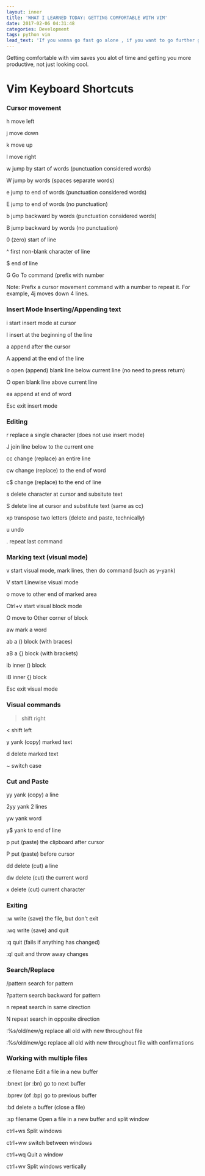 ```yaml
---
layout: inner
title: 'WHAT I LEARNED TODAY: GETTING COMFORTABLE WITH VIM' 
date: 2017-02-06 04:31:48
categories: Development
tags: python vim
lead_text: 'If you wanna go fast go alone , if you want to go further go with a team.'
---
```


Getting comfortable with vim saves you alot of time and getting you more productive, not just looking cool.



# Vim Keyboard Shortcuts


### Cursor movement

h	move left

j	move down

k	move up

l	move right

w	jump by start of words (punctuation considered words)

W	jump by words (spaces separate words)

e	jump to end of words (punctuation considered words)

E	jump to end of words (no punctuation)

b	jump backward by words (punctuation considered words)

B	jump backward by words (no punctuation)

0	(zero) start of line

^	first non-blank character of line

$	end of line

G	Go To command (prefix with number

Note:	Prefix a cursor movement command with a number to repeat it. For example, 4j moves down 4 lines.

### Insert Mode	Inserting/Appending text

i	start insert mode at cursor

I	insert at the beginning of the line

a	append after the cursor

A	append at the end of the line

o	open (append) blank line below current line (no need to press return)

O	open blank line above current line

ea	append at end of word

Esc	exit insert mode


### Editing

r	replace a single character (does not use insert mode)

J	join line below to the current one

cc	change (replace) an entire line

cw	change (replace) to the end of word

c$	change (replace) to the end of line

s	delete character at cursor and subsitute text

S	delete line at cursor and substitute text (same as cc)

xp	transpose two letters (delete and paste, technically)

u	undo

.	repeat last command

### Marking text (visual mode)

v	start visual mode, mark lines, then do command (such as y-yank)

V	start Linewise visual mode

o	move to other end of marked area

Ctrl+v	start visual block mode

O	move to Other corner of block

aw	mark a word

ab	a () block (with braces)

aB	a {} block (with brackets)

ib	inner () block

iB	inner {} block

Esc	exit visual mode


### Visual commands

>	shift right

<	shift left

y	yank (copy) marked text

d	delete marked text

~	switch case

### Cut and Paste

yy	yank (copy) a line

2yy	yank 2 lines

yw	yank word

y$	yank to end of line

p	put (paste) the clipboard after cursor

P	put (paste) before cursor

dd	delete (cut) a line

dw	delete (cut) the current word

x	delete (cut) current character

### Exiting

:w	write (save) the file, but don't exit

:wq	write (save) and quit

:q	quit (fails if anything has changed)

:q!	quit and throw away changes

### Search/Replace

/pattern	search for pattern

?pattern	search backward for pattern

n	repeat search in same direction

N	repeat search in opposite direction

:%s/old/new/g	replace all old with new throughout file

:%s/old/new/gc	replace all old with new throughout file with confirmations

### Working with multiple files

:e filename	Edit a file in a new buffer

:bnext (or :bn)	go to next buffer

:bprev (of :bp)	go to previous buffer

:bd	delete a buffer (close a file)

:sp filename	Open a file in a new buffer and split window

ctrl+ws	Split windows

ctrl+ww	switch between windows

ctrl+wq	Quit a window

ctrl+wv	Split windows vertically
